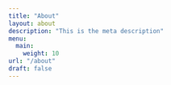 ```yaml
---
title: "About"
layout: about
description: "This is the meta description"
menu:
  main:
    weight: 10
url: "/about"
draft: false
---
```

